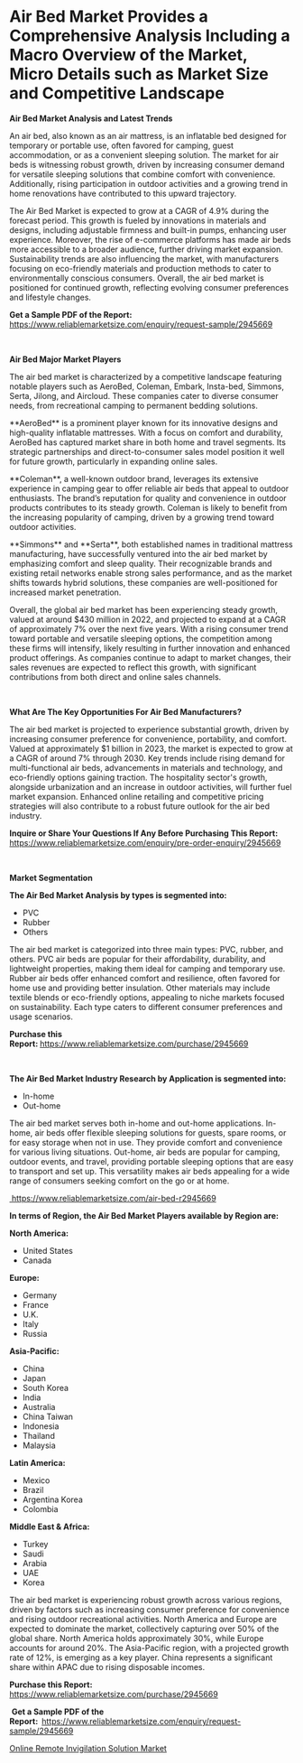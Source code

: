 <p><h1>Air Bed Market Provides a Comprehensive Analysis Including a Macro Overview of the Market, Micro Details such as Market Size and Competitive Landscape</h1></p><p><strong>Air Bed Market Analysis and Latest Trends</strong></p>
<p><p>An air bed, also known as an air mattress, is an inflatable bed designed for temporary or portable use, often favored for camping, guest accommodation, or as a convenient sleeping solution. The market for air beds is witnessing robust growth, driven by increasing consumer demand for versatile sleeping solutions that combine comfort with convenience. Additionally, rising participation in outdoor activities and a growing trend in home renovations have contributed to this upward trajectory.</p><p>The Air Bed Market is expected to grow at a CAGR of 4.9% during the forecast period. This growth is fueled by innovations in materials and designs, including adjustable firmness and built-in pumps, enhancing user experience. Moreover, the rise of e-commerce platforms has made air beds more accessible to a broader audience, further driving market expansion. Sustainability trends are also influencing the market, with manufacturers focusing on eco-friendly materials and production methods to cater to environmentally conscious consumers. Overall, the air bed market is positioned for continued growth, reflecting evolving consumer preferences and lifestyle changes.</p></p>
<p><strong>Get a Sample PDF of the Report:&nbsp;</strong> <a href="https://www.reliablemarketsize.com/enquiry/request-sample/2945669?utm_campaign=2453&utm_medium=2&utm_source=Github&utm_content=ia&utm_term=11032025&utm_id=air-bed">https://www.reliablemarketsize.com/enquiry/request-sample/2945669</a></p>
<p>&nbsp;</p>
<p><strong>Air Bed Major Market Players</strong></p>
<p><p>The air bed market is characterized by a competitive landscape featuring notable players such as AeroBed, Coleman, Embark, Insta-bed, Simmons, Serta, Jilong, and Aircloud. These companies cater to diverse consumer needs, from recreational camping to permanent bedding solutions.</p><p>**AeroBed** is a prominent player known for its innovative designs and high-quality inflatable mattresses. With a focus on comfort and durability, AeroBed has captured market share in both home and travel segments. Its strategic partnerships and direct-to-consumer sales model position it well for future growth, particularly in expanding online sales.</p><p>**Coleman**, a well-known outdoor brand, leverages its extensive experience in camping gear to offer reliable air beds that appeal to outdoor enthusiasts. The brand’s reputation for quality and convenience in outdoor products contributes to its steady growth. Coleman is likely to benefit from the increasing popularity of camping, driven by a growing trend toward outdoor activities.</p><p>**Simmons** and **Serta**, both established names in traditional mattress manufacturing, have successfully ventured into the air bed market by emphasizing comfort and sleep quality. Their recognizable brands and existing retail networks enable strong sales performance, and as the market shifts towards hybrid solutions, these companies are well-positioned for increased market penetration.</p><p>Overall, the global air bed market has been experiencing steady growth, valued at around $430 million in 2022, and projected to expand at a CAGR of approximately 7% over the next five years. With a rising consumer trend toward portable and versatile sleeping options, the competition among these firms will intensify, likely resulting in further innovation and enhanced product offerings. As companies continue to adapt to market changes, their sales revenues are expected to reflect this growth, with significant contributions from both direct and online sales channels.</p></p>
<p>&nbsp;</p>
<p><strong>What Are The Key Opportunities For Air Bed Manufacturers?</strong></p>
<p><p>The air bed market is projected to experience substantial growth, driven by increasing consumer preference for convenience, portability, and comfort. Valued at approximately $1 billion in 2023, the market is expected to grow at a CAGR of around 7% through 2030. Key trends include rising demand for multi-functional air beds, advancements in materials and technology, and eco-friendly options gaining traction. The hospitality sector's growth, alongside urbanization and an increase in outdoor activities, will further fuel market expansion. Enhanced online retailing and competitive pricing strategies will also contribute to a robust future outlook for the air bed industry.</p></p>
<p><strong>Inquire or Share Your Questions If Any Before Purchasing This Report:</strong> <a href="https://www.reliablemarketsize.com/enquiry/pre-order-enquiry/2945669?utm_campaign=2453&utm_medium=2&utm_source=Github&utm_content=ia&utm_term=11032025&utm_id=air-bed">https://www.reliablemarketsize.com/enquiry/pre-order-enquiry/2945669</a></p>
<p>&nbsp;</p>
<p><strong>Market Segmentation</strong></p>
<p><strong>The Air Bed Market Analysis by types is segmented into:</strong></p>
<p><ul><li>PVC</li><li>Rubber</li><li>Others</li></ul></p>
<p><p>The air bed market is categorized into three main types: PVC, rubber, and others. PVC air beds are popular for their affordability, durability, and lightweight properties, making them ideal for camping and temporary use. Rubber air beds offer enhanced comfort and resilience, often favored for home use and providing better insulation. Other materials may include textile blends or eco-friendly options, appealing to niche markets focused on sustainability. Each type caters to different consumer preferences and usage scenarios.</p></p>
<p><strong>Purchase this Report:&nbsp;</strong><a href="https://www.reliablemarketsize.com/purchase/2945669?utm_campaign=2453&utm_medium=2&utm_source=Github&utm_content=ia&utm_term=11032025&utm_id=air-bed">https://www.reliablemarketsize.com/purchase/2945669</a></p>
<p>&nbsp;</p>
<p><strong>The Air Bed Market Industry Research by Application is segmented into:</strong></p>
<p><ul><li>In-home</li><li>Out-home</li></ul></p>
<p><p>The air bed market serves both in-home and out-home applications. In-home, air beds offer flexible sleeping solutions for guests, spare rooms, or for easy storage when not in use. They provide comfort and convenience for various living situations. Out-home, air beds are popular for camping, outdoor events, and travel, providing portable sleeping options that are easy to transport and set up. This versatility makes air beds appealing for a wide range of consumers seeking comfort on the go or at home.</p></p>
<p><a href="https://www.reliablemarketsize.com/air-bed-r2945669?utm_campaign=2453&utm_medium=2&utm_source=Github&utm_content=ia&utm_term=11032025&utm_id=air-bed">&nbsp;https://www.reliablemarketsize.com/air-bed-r2945669</a></p>
<p><strong>In terms of Region, the Air Bed Market Players available by Region are:</strong></p>
<p>
    <p> <strong> North America: </strong>
        <ul>
            <li>United States</li>
            <li>Canada</li>
        </ul>
        </p> 
    <p> <strong> Europe: </strong>
        <ul>
            <li>Germany</li>
            <li>France</li>
            <li>U.K.</li>
            <li>Italy</li>
            <li>Russia</li>
        </ul>
        </p> 
    <p> <strong> Asia-Pacific: </strong>
        <ul>
            <li>China</li>
            <li>Japan</li>
            <li>South Korea</li>
            <li>India</li>
            <li>Australia</li>
            <li>China Taiwan</li>
            <li>Indonesia</li>
            <li>Thailand</li>
            <li>Malaysia</li>
        </ul>
        </p> 
    <p> <strong> Latin America: </strong>
        <ul>
            <li>Mexico</li>
            <li>Brazil</li>
            <li>Argentina Korea</li>
            <li>Colombia</li>
        </ul>
        </p> 
    <p> <strong> Middle East & Africa: </strong>
        <ul>
            <li>Turkey</li>
            <li>Saudi</li>
            <li>Arabia</li>
            <li>UAE</li>
            <li>Korea</li>
        </ul>
    </p>
    </p>
<p><p>The air bed market is experiencing robust growth across various regions, driven by factors such as increasing consumer preference for convenience and rising outdoor recreational activities. North America and Europe are expected to dominate the market, collectively capturing over 50% of the global share. North America holds approximately 30%, while Europe accounts for around 20%. The Asia-Pacific region, with a projected growth rate of 12%, is emerging as a key player. China represents a significant share within APAC due to rising disposable incomes.</p></p>
<p><strong>Purchase this Report: </strong><a href="https://www.reliablemarketsize.com/purchase/2945669?utm_campaign=2453&utm_medium=2&utm_source=Github&utm_content=ia&utm_term=11032025&utm_id=air-bed">https://www.reliablemarketsize.com/purchase/2945669</a></p>
<p>&nbsp;<strong>Get a Sample PDF of the Report:&nbsp;&nbsp;</strong><a href="https://www.reliablemarketsize.com/enquiry/request-sample/2945669?utm_campaign=2453&utm_medium=2&utm_source=Github&utm_content=ia&utm_term=11032025&utm_id=air-bed">https://www.reliablemarketsize.com/enquiry/request-sample/2945669</a></p>
<p><strong></strong></p>
<p><p><a href="https://github.com/habyoneub/Market-Research-Report-List-1/blob/main/online-remote-invigilation-solution-market.md?utm_campaign=2453&utm_medium=2&utm_source=Github&utm_content=ia&utm_term=11032025&utm_id=air-bed">Online Remote Invigilation Solution Market</a></p></p>